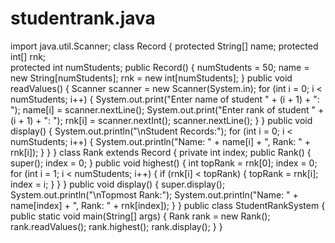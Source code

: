 # studentrank.java
import java.util.Scanner;
class Record {
    protected String[] name;
    protected int[] rnk;     
    protected int numStudents; 
    public Record() {
        numStudents = 50; 
        name = new String[numStudents];
        rnk = new int[numStudents];
    }
    public void readValues() {
        Scanner scanner = new Scanner(System.in);
        for (int i = 0; i < numStudents; i++) {
            System.out.print("Enter name of student " + (i + 1) + ": ");
            name[i] = scanner.nextLine();
            System.out.print("Enter rank of student " + (i + 1) + ": ");
            rnk[i] = scanner.nextInt();
            scanner.nextLine(); 
        }
    }
    public void display() {
        System.out.println("\nStudent Records:");
        for (int i = 0; i < numStudents; i++) {
            System.out.println("Name: " + name[i] + ", Rank: " + rnk[i]);
        }
    }
}
class Rank extends Record {
    private int index; 
    public Rank() {
        super(); 
        index = 0; 
    }
    public void highest() {
        int topRank = rnk[0]; 
        index = 0; 
        for (int i = 1; i < numStudents; i++) {
            if (rnk[i] < topRank) { 
                topRank = rnk[i];
                index = i; 
            }
        }
    }
    public void display() {
        super.display(); 
        System.out.println("\nTopmost Rank:");
        System.out.println("Name: " + name[index] + ", Rank: " + rnk[index]);
    }
}
public class StudentRankSystem {
    public static void main(String[] args) {
        Rank rank = new Rank(); 
        rank.readValues(); 
        rank.highest(); 
        rank.display(); 
    }
}
